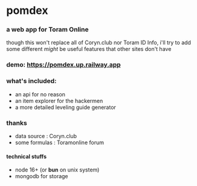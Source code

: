 # pomdex

### a web app for Toram Online

though this won't replace all of Coryn.club nor Toram ID Info, i'll try to add some different _might_ be useful features that other sites don't have

### demo: https://pomdex.up.railway.app

### what's included:

-   an api for no reason
-   an item explorer for the hackermen
-   a more detailed leveling guide generator

### thanks

-   data source : Coryn.club
-   some formulas : Toramonline forum

#### technical stuffs

-   node 16+ (or **bun** on unix system)
-   mongodb for storage
